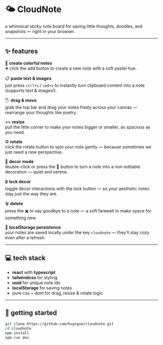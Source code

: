 # 🌤️ CloudNote

a whimsical sticky note board for saving little thoughts, doodles, and snapshots — right in your browser.

---

## ✨ features

🌼 **create colorful notes**  
➕ click the add button to create a new note with a soft pastel hue.

📋 **paste text & images**  
just press `ctrl+v` / `cmd+v` to instantly turn clipboard content into a note (supports text & images!).

🖐️ **drag & move**  
grab the top bar and drag your notes freely across your canvas — rearrange your thoughts like poetry.

↔️ **resize**  
pull the little corner to make your notes bigger or smaller, as spacious as you need.

♻️ **rotate**  
click the rotate button to spin your note gently — because sometimes we just need a new perspective.

🌿 **decor mode**  
double-click or press the 🌿 button to turn a note into a non-editable decoration — quiet and serene.

🔒 **lock decor**  
toggle decor interactions with the lock button — so your aesthetic notes stay just the way they are.

🗑️ **delete**  
press the ✖️ to say goodbye to a note — a soft farewell to make space for something new.

💾 **localStorage persistence**  
your notes are saved locally under the key `cloudnote` — they’ll stay cozy even after a refresh.

---

## 💻 tech stack

- **react** with **typescript**
- **tailwindcss** for styling
- **uuid** for unique note ids
- **localStorage** for saving notes
- pure css + dom for drag, resize & rotate logic

---

## 🚀 getting started

```bash
git clone https://github.com/huyngse/cloudnote.git
cd cloudnote
npm install
npm run dev
```
